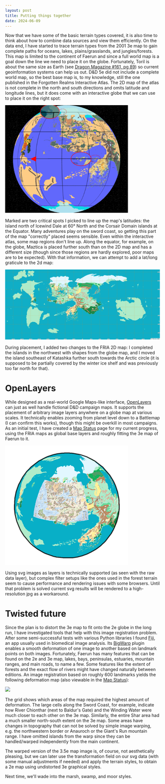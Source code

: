 ```yaml
---
layout: post
title: Putting things together
date: 2024-06-09
---
```


Now that we have some of the basic terrain types covered, it is also time to think about how to combine data sources and view them efficiently. On the data end, I have started to trace terrain types from the 2001 3e map to gain complete paths for oceans, lakes, plains/grasslands, and jungles/forests. This map is limited to the continent of Faerun and since a full world map is a goal down the line we need to place it on the globe. Fortunately, Toril is about the same size as Earth (see [Dragon Magazine #161, pg 89](https://annarchive.com/files/Drmg161.pdf)) so current geoinformation systems can help us out. D&D 5e did not include a complete world map, so the best base map is, to my knowledge, still the one published in the Forgotten Realms Interactive Atlas. The 2D map of the atlas is not complete in the north and south directions and omits latitude and longitude lines, but it does come with an interactive globe that we can use to place it on the right spot:

<a href="https://raw.githubusercontent.com/jonovotny/vectorized-realms/gh-pages/svg/24-06-09-together/toril-2e-fria-globe.png" target="_blank"><img src="https://raw.githubusercontent.com/jonovotny/vectorized-realms/gh-pages/svg/24-06-09-together/toril-2e-fria-globe.png" width=400px/></a>

Marked are two critical spots I picked to line up the map's latitudes: the island north of Icewind Dale at 60° North and the Corsair Domain islands at the Equator. Many adventures play on the sword coast, so getting this part of the map "correctly" placed seems sensible. Even within the interactive atlas, some map regions don't line up. Along the equator, for example, on the globe, Maztica is placed further south than on the 2D map and has a different size (though since those regions are hardly explored, poor maps are to be expected). With that information, we can attempt to add a lat/long graticule to the 2d map:

<a href="https://raw.githubusercontent.com/jonovotny/vectorized-realms/gh-pages/svg/24-06-09-together/toril-2e-fria-ol-map.png" target="_blank"><img src="https://raw.githubusercontent.com/jonovotny/vectorized-realms/gh-pages/svg/24-06-09-together/toril-2e-fria-ol-map.png" width=600px/></a>

<!--more-->

During placement, I added two changes to the FRIA 2D map: I completed the islands in the northwest with shapes from the globe map, and I moved the island southeast of Katashka further south towards the Arctic circle (it is supposed to be partially covered by the winter ice shelf and was previously too far north for that).

# OpenLayers

While designed as a real-world Google Maps-like interface, [OpenLayers](https://openlayers.org/) can just as well handle fictional D&D campaign maps. It supports the placement of arbitrary image layers anywhere on a globe map at various scales. It technically enables zooming from planet level down to a Battlemap (I can confirm this works), though this might be overkill in most campaigns. As an initial test, I have created a [Map Status](/vectorized-realms/map/) page for my current progress, using the FRIA maps as global base layers and roughly fitting the 3e map of Faerun to it.

<a href="/vectorized-realms/map/" target="_blank"><img src="https://raw.githubusercontent.com/jonovotny/vectorized-realms/gh-pages/svg/24-06-09-together/toril-2e-ol-globe.png" width=400px/></a>

Using svg images as layers is technically supported (as seen with the raw data layer), but complex filter setups like the ones used in the forest terrain seem to cause performance and rendering issues with some browsers. Until that problem is solved current svg results will be rendered to a high-resolution jpg as a workaround.

# Twisted future

Since the plan is to distort the 3e map to fit onto the 2e globe in the long run, I have investigated tools that help with this image registration problem. After some semi-successful tests with various Python libraries I found [Fiji](https://imagej.net/software/fiji/), an app usually used in biomedical image analysis. Its [BigWarp](https://imagej.net/plugins/bigwarp) plugin enables a smooth deformation of one image to another based on landmark points on both images. Fortunately, Faerun has many features that can be found on the 2e and 3e map, lakes, bays, peninsulas, estuaries, mountain ranges, and main roads, to name a few. Some features like the extent of forests and the exact flow of rivers might have changed naturally between editions. An image registration based on roughly 600 landmarks yields the following deformation map (also viewable in the [Map Status](/vectorized-realms/map/)):


<a href="https://raw.githubusercontent.com/jonovotny/vectorized-realms/gh-pages/svg/24-06-09-together/faerun-2e-3e-distortion.png" target="_blank"><img src="https://raw.githubusercontent.com/jonovotny/vectorized-realms/gh-pages/svg/24-06-09-together/faerun-2e-3e-distortion.png" width=600px/></a>

The grid shows which areas of the map required the highest amount of deformation. The large cells along the Sword Coast, for example, indicate how River Chionthar (next to Baldur's Gate) and the Winding Water were much closer to each other on the 3e map. Similarly, the entire Shar area had a much smaller north-south extent on the 3e map. Some areas have changes in topography that can not be solved by simple image warping, e.g. the northwestern border or Anauroch or the Giant's Run mountain range. I have omitted islands from the warp since they can be handled/warped independently from the main continent.

The warped version of the 3.5e map image is, of course, not aesthetically pleasing, but we can later use the transformation field on our svg data (with some manual adjustments if needed) and apply the terrain styles, to obtain a 2e map using undistorted 3e graphical styles.

Next time, we'll wade into the marsh, swamp, and moor styles.